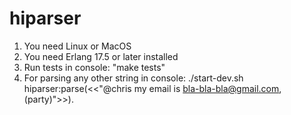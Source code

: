 # hiparser

1. You need Linux or MacOS
2. You need Erlang 17.5 or later installed
3. Run tests in console: "make tests"
4. For parsing any other string in console:
./start-dev.sh
 hiparser:parse(<<"@chris my email is bla-bla-bla@gmail.com, (party)">>).